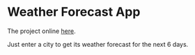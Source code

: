 # Weather Forecast App

The project online [here](https://volodymyrvoronov.github.io/Weather-Forecast-App/).

Just enter a city to get its weather forecast for the next 6 days.
